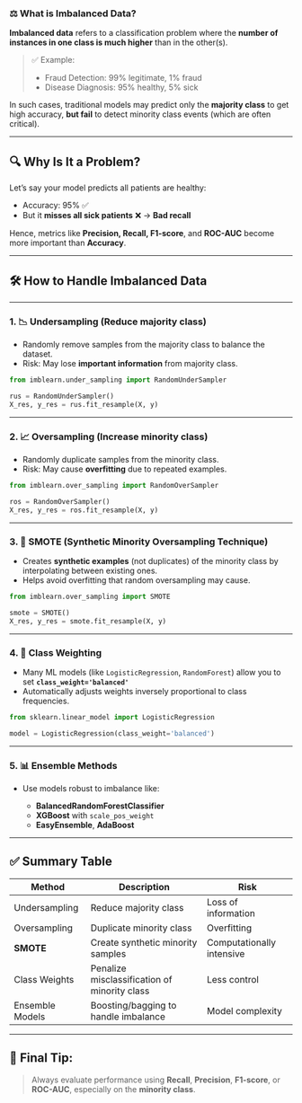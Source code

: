 ### ⚖️ What is **Imbalanced Data**?

**Imbalanced data** refers to a classification problem where the **number of instances in one class is much higher** than in the other(s).

> ✅ Example:
>
> * Fraud Detection: 99% legitimate, 1% fraud
> * Disease Diagnosis: 95% healthy, 5% sick

In such cases, traditional models may predict only the **majority class** to get high accuracy, **but fail** to detect minority class events (which are often critical).

---

## 🔍 Why Is It a Problem?

Let’s say your model predicts all patients are healthy:

* Accuracy: 95% ✅
* But it **misses all sick patients** ❌ → **Bad recall**

Hence, metrics like **Precision, Recall, F1-score**, and **ROC-AUC** become more important than **Accuracy**.

---

## 🛠️ How to Handle Imbalanced Data

---

### 1. 📉 **Undersampling** (Reduce majority class)

* Randomly remove samples from the majority class to balance the dataset.
* Risk: May lose **important information** from majority class.

```python
from imblearn.under_sampling import RandomUnderSampler

rus = RandomUnderSampler()
X_res, y_res = rus.fit_resample(X, y)
```

---

### 2. 📈 **Oversampling** (Increase minority class)

* Randomly duplicate samples from the minority class.
* Risk: May cause **overfitting** due to repeated examples.

```python
from imblearn.over_sampling import RandomOverSampler

ros = RandomOverSampler()
X_res, y_res = ros.fit_resample(X, y)
```

---

### 3. 🤖 **SMOTE (Synthetic Minority Oversampling Technique)**

* Creates **synthetic examples** (not duplicates) of the minority class by interpolating between existing ones.
* Helps avoid overfitting that random oversampling may cause.

```python
from imblearn.over_sampling import SMOTE

smote = SMOTE()
X_res, y_res = smote.fit_resample(X, y)
```

---

### 4. 🧮 **Class Weighting**

* Many ML models (like `LogisticRegression`, `RandomForest`) allow you to set **`class_weight='balanced'`**
* Automatically adjusts weights inversely proportional to class frequencies.

```python
from sklearn.linear_model import LogisticRegression

model = LogisticRegression(class_weight='balanced')
```

---

### 5. 📊 **Ensemble Methods**

* Use models robust to imbalance like:

  * **BalancedRandomForestClassifier**
  * **XGBoost** with `scale_pos_weight`
  * **EasyEnsemble**, **AdaBoost**

---

## ✅ Summary Table

| Method          | Description                                  | Risk                      |
| --------------- | -------------------------------------------- | ------------------------- |
| Undersampling   | Reduce majority class                        | Loss of information       |
| Oversampling    | Duplicate minority class                     | Overfitting               |
| **SMOTE**       | Create synthetic minority samples            | Computationally intensive |
| Class Weights   | Penalize misclassification of minority class | Less control              |
| Ensemble Models | Boosting/bagging to handle imbalance         | Model complexity          |

---

## 🎯 Final Tip:

> Always evaluate performance using **Recall**, **Precision**, **F1-score**, or **ROC-AUC**, especially on the **minority class**.
